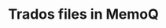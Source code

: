 ---
layout: default
title: Trados files in MemoQ
parent: User guide
nav_order: 1
has_children: true
---